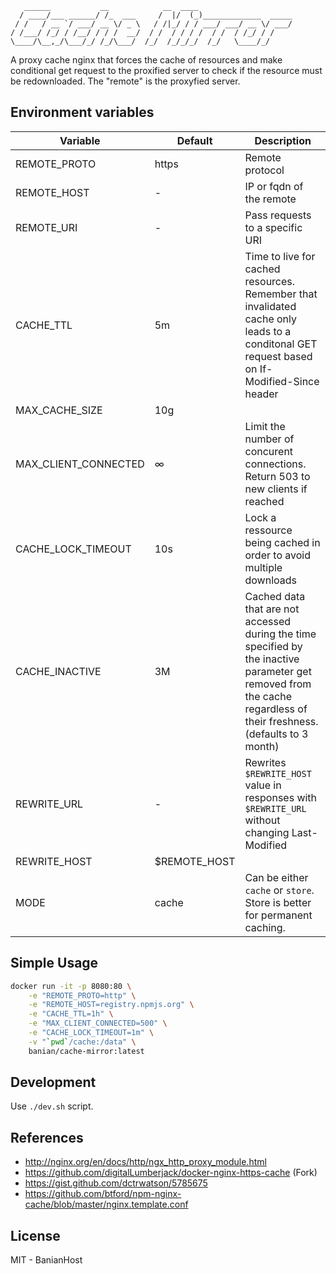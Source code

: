 ```
   ______           __            __  ____
  / ____/___ ______/ /_  ___     /  |/  (_)_____________  _____
 / /   / __ `/ ___/ __ \/ _ \   / /|_/ / / ___/ ___/ __ \/ ___/
/ /___/ /_/ / /__/ / / /  __/  / /  / / / /  / /  / /_/ / /
\____/\__,_/\___/_/ /_/\___/  /_/  /_/_/_/  /_/   \____/_/
```

A proxy cache nginx that forces the cache of resources and make conditional get request to the proxified server to check if the resource must be redownloaded. The "remote" is the proxyfied server.

## Environment variables

Variable                  | Default    | Description
--------------------------|------------|---------------
REMOTE_PROTO              | https      | Remote protocol
REMOTE_HOST               | -          | IP or fqdn of the remote
REMOTE_URI                | -          | Pass requests to a specific URI
CACHE_TTL                 | 5m         | Time to live for cached resources. Remember that invalidated cache only leads to a conditonal GET request based on If-Modified-Since header
MAX_CACHE_SIZE            | 10g        |
MAX_CLIENT_CONNECTED      | ∞          | Limit the number of concurent connections. Return 503 to new clients if reached
CACHE_LOCK_TIMEOUT        | 10s        | Lock a ressource being cached in order to avoid multiple downloads
CACHE_INACTIVE            | 3M         | Cached data that are not accessed during the time specified by the inactive parameter get removed from the cache regardless of their freshness. (defaults to 3 month)
REWRITE_URL				  | -          | Rewrites `$REWRITE_HOST` value in responses with `$REWRITE_URL` without changing Last-Modified
REWRITE_HOST			  |$REMOTE_HOST|
MODE                      | cache      | Can be either `cache` or `store`. Store is better for permanent caching.

## Simple Usage

```bash
docker run -it -p 8080:80 \
    -e "REMOTE_PROTO=http" \
    -e "REMOTE_HOST=registry.npmjs.org" \
    -e "CACHE_TTL=1h" \
    -e "MAX_CLIENT_CONNECTED=500" \
    -e "CACHE_LOCK_TIMEOUT=1m" \
    -v "`pwd`/cache:/data" \
    banian/cache-mirror:latest
```

## Development

Use `./dev.sh` script.

## References

- http://nginx.org/en/docs/http/ngx_http_proxy_module.html
- https://github.com/digitalLumberjack/docker-nginx-https-cache (Fork)
- https://gist.github.com/dctrwatson/5785675
- https://github.com/btford/npm-nginx-cache/blob/master/nginx.template.conf

## License

MIT - BanianHost
